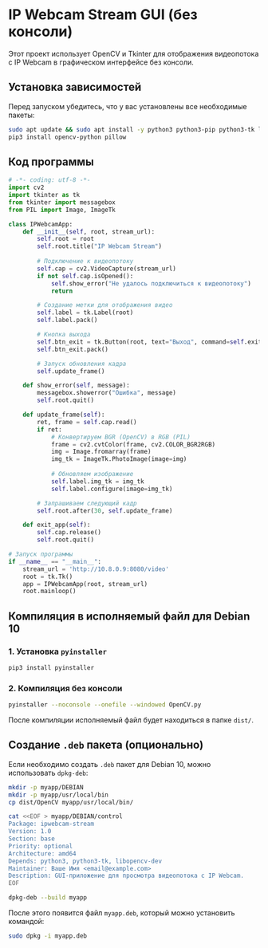 # IP Webcam Stream GUI (без консоли)

Этот проект использует OpenCV и Tkinter для отображения видеопотока с IP Webcam в графическом интерфейсе без консоли.

## Установка зависимостей

Перед запуском убедитесь, что у вас установлены все необходимые пакеты:

```bash
sudo apt update && sudo apt install -y python3 python3-pip python3-tk libopencv-dev
pip3 install opencv-python pillow
```

## Код программы

```python
# -*- coding: utf-8 -*-
import cv2
import tkinter as tk
from tkinter import messagebox
from PIL import Image, ImageTk

class IPWebcamApp:
    def __init__(self, root, stream_url):
        self.root = root
        self.root.title("IP Webcam Stream")
        
        # Подключение к видеопотоку
        self.cap = cv2.VideoCapture(stream_url)
        if not self.cap.isOpened():
            self.show_error("Не удалось подключиться к видеопотоку")
            return

        # Создание метки для отображения видео
        self.label = tk.Label(root)
        self.label.pack()

        # Кнопка выхода
        self.btn_exit = tk.Button(root, text="Выход", command=self.exit_app)
        self.btn_exit.pack()

        # Запуск обновления кадра
        self.update_frame()

    def show_error(self, message):
        messagebox.showerror("Ошибка", message)
        self.root.quit()

    def update_frame(self):
        ret, frame = self.cap.read()
        if ret:
            # Конвертируем BGR (OpenCV) в RGB (PIL)
            frame = cv2.cvtColor(frame, cv2.COLOR_BGR2RGB)
            img = Image.fromarray(frame)
            img_tk = ImageTk.PhotoImage(image=img)
            
            # Обновляем изображение
            self.label.img_tk = img_tk
            self.label.configure(image=img_tk)

        # Запрашиваем следующий кадр
        self.root.after(30, self.update_frame)

    def exit_app(self):
        self.cap.release()
        self.root.quit()

# Запуск программы
if __name__ == "__main__":
    stream_url = 'http://10.8.0.9:8080/video'
    root = tk.Tk()
    app = IPWebcamApp(root, stream_url)
    root.mainloop()
```

## Компиляция в исполняемый файл для Debian 10

### 1. Установка `pyinstaller`

```bash
pip3 install pyinstaller
```

### 2. Компиляция без консоли

```bash
pyinstaller --noconsole --onefile --windowed OpenCV.py
```

После компиляции исполняемый файл будет находиться в папке `dist/`.

## Создание `.deb` пакета (опционально)

Если необходимо создать `.deb` пакет для Debian 10, можно использовать `dpkg-deb`:

```bash
mkdir -p myapp/DEBIAN
mkdir -p myapp/usr/local/bin
cp dist/OpenCV myapp/usr/local/bin/

cat <<EOF > myapp/DEBIAN/control
Package: ipwebcam-stream
Version: 1.0
Section: base
Priority: optional
Architecture: amd64
Depends: python3, python3-tk, libopencv-dev
Maintainer: Ваше Имя <email@example.com>
Description: GUI-приложение для просмотра видеопотока с IP Webcam.
EOF

dpkg-deb --build myapp
```

После этого появится файл `myapp.deb`, который можно установить командой:

```bash
sudo dpkg -i myapp.deb
```

